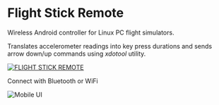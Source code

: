 # Flight Stick Remote

Wireless Android controller for Linux PC flight simulators.

Translates accelerometer readings into key press durations and sends arrow down/up commands using *xdotool* utility.


[![FLIGHT STICK REMOTE](https://img.youtube.com/vi/CsC1W-kfL1Q/0.jpg)](https://img.youtube.com/vi/CsC1W-kfL1Q/0.jpg "https://img.youtube.com/vi/CsC1W-kfL1Q/0.jpg")


Connect with Bluetooth or WiFi

![Mobile UI](https://github.com/sheinin/flightstick/blob/main/screenshot.jpg?raw=true)
